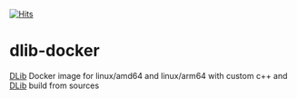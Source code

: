 [![Hits](https://hits.sh/github.com/AndriyKalashnykov/dlib-docker.svg?view=today-total&style=plastic)](https://hits.sh/github.com/AndriyKalashnykov/dlib-docker/)
# dlib-docker
[DLib](https://github.com/davisking/dlib) Docker image for linux/amd64 and linux/arm64 with custom c++ and [DLib](https://github.com/davisking/dlib) build from sources
